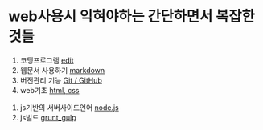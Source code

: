# web사용시 익혀야하는 간단하면서 복잡한것들

1. 코딩프로그램 [edit](./edit_program/edit.md)  
1. 웹문서 사용하기 [markdown](./markdown/markdown.md) 
1. 버전관리 기능 [Git / GitHub](./git/git_github.md)  
1. web기초 [html, css](./html/html.md)
<!--1. javascript 기초[javascript](./js/js.md)-->
<!--1. jquery익히기[jquery](./jquery/jquery.md)-->
1. js기반의 서버사이드언어 [node.js](./node/node.js.md)  
1. js빌드 [grunt_gulp](./grunt_gulp/grunt_gulp.md)  
<!--1. 서버사이드[php](./php/php.md)-->
<!--1. DB관리[sql](./sql/sql.md)-->